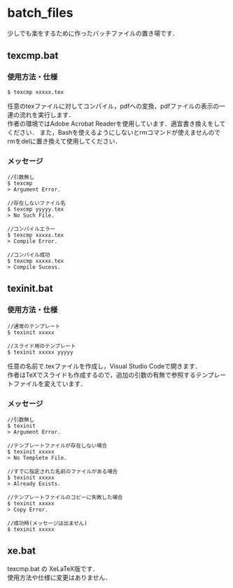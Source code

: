 # batch_files
少しでも楽をするために作ったバッチファイルの置き場です．

## texcmp.bat
### 使用方法・仕様
    $ texcmp xxxxx.tex

任意のtexファイルに対してコンパイル，pdfへの変換，pdfファイルの表示の一連の流れを実行します．  
作者の環境ではAdobe Acrobat Readerを使用しています．適宜書き換えをしてください．
また，Bashを使えるようにしないとrmコマンドが使えませんのでrmをdelに置き換えて使用してください．


### メッセージ
    //引数無し
    $ texcmp
    > Argument Error.

    //存在しないファイル名
    $ texcmp yyyyy.tex
    > No Such File.

    //コンパイルエラー
    $ texcmp xxxxx.tex
    > Compile Error.

    //コンパイル成功
    $ texcmp xxxxx.tex
    > Compile Sucess.

## texinit.bat
### 使用方法・仕様
    //通常のテンプレート
    $ texinit xxxxx

    //スライド用のテンプレート
    $ texinit xxxxx yyyyy

任意の名前で.texファイルを作成し，Visual Studio Codeで開きます．  
作者はTeXでスライドも作成するので，追加の引数の有無で参照するテンプレートファイルを変えています．

### メッセージ
    //引数無し
    $ texinit
    > Argument Error.

    //テンプレートファイルが存在しない場合
    $ texinit xxxxx
    > No Templete File.

    //すでに指定された名前のファイルがある場合
    $ texinit xxxxx
    > Already Exists.

    //テンプレートファイルのコピーに失敗した場合
    $ texinit xxxxx
    > Copy Error.

    //成功時(メッセージは出ません)
    $ texinit xxxxx

## xe.bat
texcmp.bat の XeLaTeX版です．  
使用方法や仕様に変更はありません．